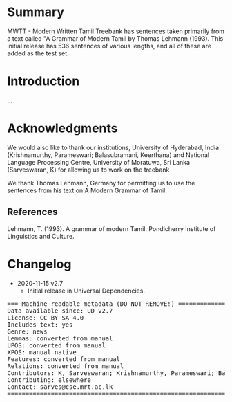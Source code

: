 # Summary

MWTT - Modern Written Tamil Treebank has sentences taken primarily from a text called "A Grammar of Modern Tamil by Thomas Lehmann (1993). This initial release has 536 sentences of various lengths, and all of these are added as the test set.


# Introduction

...


# Acknowledgments

We would also like to thank our institutions, 
University of Hyderabad, India (Krishnamurthy, Parameswari; Balasubramani, Keerthana)
and 
National Language Processing Centre, University of Moratuwa, Sri Lanka (Sarveswaran, K)
for allowing us to work on the treebank

We thank Thomas Lehmann, Germany for permitting us to use the sentences from his text on A Modern Grammar of Tamil. 

## References

Lehmann, T. (1993). A grammar of modern Tamil. Pondicherry Institute of Linguistics and Culture.

# Changelog

* 2020-11-15 v2.7
  * Initial release in Universal Dependencies.


<pre>
=== Machine-readable metadata (DO NOT REMOVE!) ================================
Data available since: UD v2.7
License: CC BY-SA 4.0
Includes text: yes
Genre: news
Lemmas: converted from manual
UPOS: converted from manual
XPOS: manual native
Features: converted from manual
Relations: converted from manual
Contributors: K, Sarveswaran; Krishnamurthy, Parameswari; Balasubramani, Keerthana
Contributing: elsewhere
Contact: sarves@cse.mrt.ac.lk
===============================================================================
</pre>
